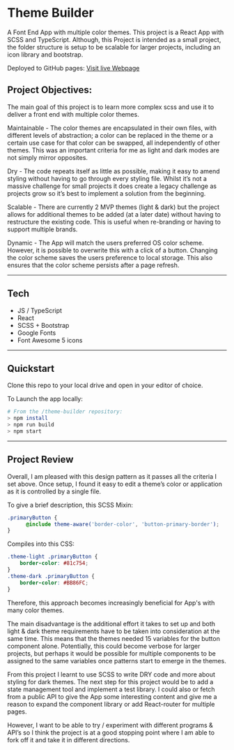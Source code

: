 # Theme Builder

A Font End App with multiple color themes. This project is a React App with SCSS and TypeScript. Although, this Project is intended as a small project, the folder structure is setup to be scalable for larger projects, including an icon library and bootstrap.  
  
Deployed to GitHub pages: [Visit live Webpage](https://joshdavies.github.io/theme-builder/)   
   
## Project Objectives:   
The main goal of this project is to learn more complex scss and use it to deliver a front end with multiple color themes.    
  
Maintainable - The color themes are encapsulated in their own files, with different levels of abstraction; a color can be replaced in the theme or a certain use case for that color can be swapped, all independently of other themes. This was an important criteria for me as light and dark modes are not simply mirror opposites.  
  
Dry - The code repeats itself as little as possible, making it easy to amend styling without having to go through every styling file. Whilst it’s not a massive challenge for small projects it does create a legacy challenge as projects grow so it’s best to implement a solution from the beginning.  
  
Scalable - There are currently 2 MVP themes (light & dark) but the project allows for additional themes to be added (at a later date) without having to restructure the existing code. This is useful when re-branding or having to support multiple brands.  
  
Dynamic - The App will match the users preferred OS color scheme. However, it is possible to overwrite this with a click of a button. Changing the color scheme saves the users preference to local storage. This also ensures that the color scheme persists after a page refresh.  
  
----------------
## Tech  
- JS / TypeScript  
- React  
- SCSS + Bootstrap  
- Google Fonts  
- Font Awesome 5 icons    

----------------
## Quickstart
Clone this repo to your local drive and open in your editor of choice.  

To Launch the app locally:  
```bash
# From the /theme-builder repository:
> npm install
> npm run build
> npm start
```
  
-----------
## Project Review  

Overall, I am pleased with this design pattern as it passes all the criteria I set above. Once setup, I found it easy to edit a theme’s color or application as it is controlled by a single file.   
  
To give a brief description, this SCSS Mixin:  
```SCSS
.primaryButton {  
	  @include theme-aware('border-color', 'button-primary-border');  
}  
```
Compiles into this CSS:  
```CSS
.theme-light .primaryButton {  
    border-color: #81c754;  
}  
.theme-dark .primaryButton {  
    border-color: #BB86FC;  
}  
```
Therefore, this approach becomes increasingly beneficial for App's with many color themes.  
  
The main disadvantage is the additional effort it takes to set up and both light & dark theme requirements have to be taken into consideration at the same time. This means that the themes needed 15 variables for the button component alone. Potentially, this could become verbose for larger projects, but perhaps it would be possible for multiple components to be assigned to the same variables once patterns start to emerge in the themes.  
  
From this project I learnt to use SCSS to write DRY code and more about styling for dark themes. The next step for this project would be to add a state management tool and implement a test library. I could also or fetch from a public API to give the App some interesting content and give me a reason to expand the component library or add React-router for multiple pages.  
  
However, I want to be able to try / experiment with different programs & API’s so I think the project is at a good stopping point where I am able to fork off it and take it in different directions.  

